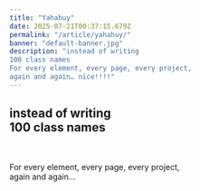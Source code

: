 ```yaml
---
title: "Yahahuy"
date: 2025-07-21T00:37:15.679Z
permalink: "/article/yahahuy/"
banner: "default-banner.jpg"
description: "instead of writing
100 class names
For every element, every page, every project,
again and again… nice!!!!"
---
```

<h2 class="text-[clamp(2.5rem,6vw,4.5rem)] leading-none font-light">instead of writing<br><span class="text-error"><span class="font-black">100</span>&nbsp;class names</span></h2>
<div class="h-6">&nbsp;</div>
<p class="text-base-content/70 font-title py-4 font-light md:text-2xl">For every element, every page, every project,<br>again and again&hellip;</p>